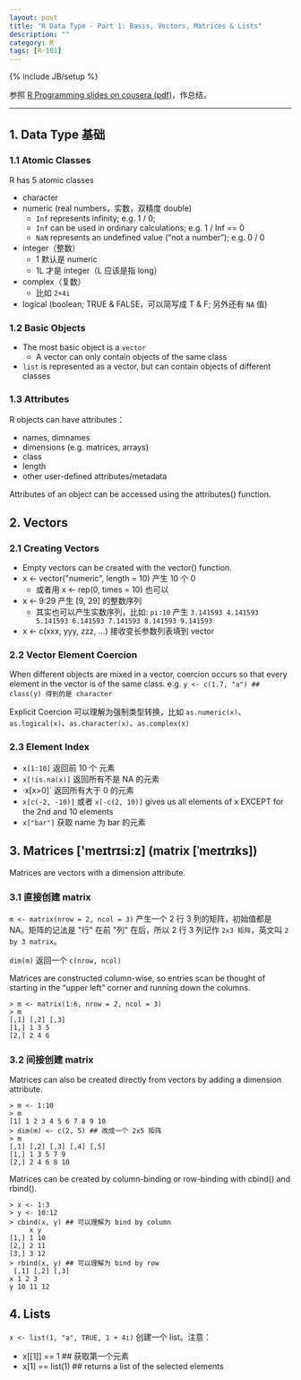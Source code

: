 ```yaml
---
layout: post
title: "R Data Type - Part 1: Basis, Vectors, Matrices & Lists"
description: ""
category: R
tags: [R-101]
---
```

{% include JB/setup %}

参照 [R Programming slides on cousera (pdf)](https://d396qusza40orc.cloudfront.net/rprog/lecture_slides/DataTypes.pdf)，作总结。

---

## 1. Data Type 基础

### 1.1 Atomic Classes 

R has 5 atomic classes

* character
* numeric (real numbers，实数，双精度 double)
	* `Inf` represents infinity; e.g. 1 / 0; 
	* `Inf` can be used in ordinary calculations; e.g. 1 / Inf == 0
	* `NaN` represents an undefined value (“not a number”); e.g. 0 / 0
* integer（整数）
	* 1 默认是 numeric
	* 1L 才是 integer（L 应该是指 long）
* complex（复数）
	* 比如 `2+4i`
* logical (boolean; TRUE & FALSE，可以简写成 T & F; 另外还有 `NA` 值)

### 1.2 Basic Objects

* The most basic object is a `vector`
	* A vector can only contain objects of the same class
* `list` is represented as a vector, but can contain objects of different classes 

### 1.3 Attributes

R objects can have attributes：

* names, dimnames
* dimensions (e.g. matrices, arrays)
* class
* length
* other user-deﬁned attributes/metadata

Attributes of an object can be accessed using the attributes() function.

## 2. Vectors

### 2.1 Creating Vectors

* Empty vectors can be created with the vector() function.
* x <- vector("numeric", length = 10) 产生 10 个 0
	* 或者用 x <- rep(0, times = 10) 也可以
* x <- 9:29 产生 [9, 29] 的整数序列
	* 其实也可以产生实数序列，比如: `pi:10` 产生 `3.141593 4.141593 5.141593 6.141593 7.141593 8.141593 9.141593`
* x <- c(xxx, yyy, zzz, ...) 接收变长参数列表填到 vector

### 2.2 Vector Element Coercion

When different objects are mixed in a vector, coercion occurs so that every element in the vector is
of the same class. e.g. `y <- c(1.7, "a") ## class(y) 得到的是 character`  

Explicit Coercion 可以理解为强制类型转换，比如 `as.numeric(x)`、`as.logical(x)`、`as.character(x)`、`as.complex(x)`

### 2.3 Element Index

* `x[1:10]` 返回前 10 个 元素
* `x[!is.na(x)]` 返回所有不是 NA 的元素
* ·x[x>0]` 返回所有大于 0 的元素
* `x[c(-2, -10)]` 或者 `x[-c(2, 10)]` gives us all elements of x EXCEPT for the 2nd and 10 elements
* `x["bar"]` 获取 name 为 bar 的元素

## 3. Matrices ['meɪtrɪsi:z] (matrix [ˈmeɪtrɪks])

Matrices are vectors with a dimension attribute.  

### 3.1 直接创建 matrix

`m <- matrix(nrow = 2, ncol = 3)` 产生一个 2 行 3 列的矩阵，初始值都是 NA。矩阵的记法是 "行" 在前 "列" 在后，所以 2 行 3 列记作 `2x3 矩阵`，英文叫 `2 by 3 matrix`。  

`dim(m)` 返回一个 `c(nrow, ncol)` 

Matrices are constructed column-wise, so entries scan be thought of starting in the “upper left” corner and running down the columns. 

	> m <- matrix(1:6, nrow = 2, ncol = 3) 
	> m
	[,1] [,2] [,3]
	[1,] 1 3 5
	[2,] 2 4 6 

### 3.2 间接创建 matrix

Matrices can also be created directly from vectors by adding a dimension attribute.
	
	> m <- 1:10 
	> m
	[1] 1 2 3 4 5 6 7 8 9 10 
	> dim(m) <- c(2, 5) ## 改成一个 2x5 矩阵
	> m
	[,1] [,2] [,3] [,4] [,5]
	[1,] 1 3 5 7 9
	[2,] 2 4 6 8 10

Matrices can be created by column-binding or row-binding with cbind() and rbind().  

	> x <- 1:3
	> y <- 10:12
	> cbind(x, y) ## 可以理解为 bind by column
		 x y 
	[1,] 1 10 
	[2,] 2 11 
	[3,] 3 12
	> rbind(x, y) ## 可以理解为 bind by row
	 [,1] [,2] [,3]
	x 1 2 3
	y 10 11 12
	
## 4. Lists

`x <- list(1, "a", TRUE, 1 + 4i)` 创建一个 list。注意：

* x[[1]] == 1 ## 获取第一个元素
* x[1] == list(1) ## returns a list of the selected elements